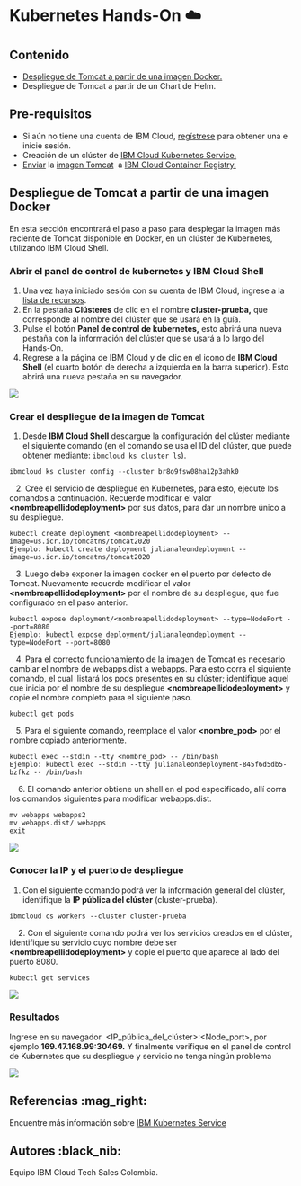 # Kubernetes Hands-On ☁️

## Contenido

*   [Despliegue de Tomcat a partir de una imagen Docker.](#despliegue-de-tomcat-a-partir-de-una-imagen-docker)
*   Despliegue de Tomcat a partir de un Chart de Helm.

## Pre-requisitos

*   Si aún no tiene una cuenta de IBM Cloud, [regístrese](https://cloud.ibm.com/registration) para obtener una e inicie sesión.
*   Creación de un clúster de [IBM Cloud Kubernetes Service.](https://cloud.ibm.com/docs/containers?topic=containers-getting-started#clusters_gs)
*   [Enviar](https://docs.docker.com/engine/reference/commandline/push/) la [imagen Tomcat](https://hub.docker.com/_/tomcat)  a [IBM Cloud Container Registry.](https://cloud.ibm.com/docs/container-registry-cli-plugin?topic=container-registry-cli-plugin-containerregcli#bx_cr_image_list)

## Despliegue de Tomcat a partir de una imagen Docker 

En esta sección encontrará el paso a paso para desplegar la imagen más reciente de Tomcat disponible en Docker, en un clúster de Kubernetes, utilizando IBM Cloud Shell.

### **Abrir el panel de control de kubernetes** y **IBM Cloud Shell**

1.  Una vez haya iniciado sesión con su cuenta de IBM Cloud, ingrese a la [lista de recursos](https://cloud.ibm.com/resources).
2.  En la pestaña **Clústeres** de clic en el nombre **cluster-prueba,** que corresponde al nombre del clúster que se usará en la guía.
3.  Pulse el botón **Panel de control de kubernetes,** esto abrirá una nueva pestaña con la información del clúster que se usará a lo largo del Hands-On.
4.  Regrese a la página de IBM Cloud y de clic en el icono de **IBM Cloud Shell** (el cuarto botón de derecha a izquierda en la barra superior). Esto abrirá una nueva pestaña en su navegador.

![](https://user-images.githubusercontent.com/60897075/93118767-6348fe00-f686-11ea-935b-d632e7cacdc4.gif)

### Crear el despliegue de la imagen de Tomcat

1.  Desde **IBM Cloud Shell** descargue la configuración del clúster mediante el siguiente comando (en el comando se usa el ID del clúster, que puede obtener mediante: `ibmcloud ks cluster ls`).

```
ibmcloud ks cluster config --cluster br8o9fsw08ha12p3ahk0
```

   2. Cree el servicio de despliegue en Kubernetes, para esto, ejecute los comandos a continuación. Recuerde modificar el valor **\<nombreapellidodeployment>** por sus datos, para dar un nombre único a su despliegue.

```
kubectl create deployment <nombreapellidodeployment> --image=us.icr.io/tomcatns/tomcat2020
Ejemplo: kubectl create deployment julianaleondeployment --image=us.icr.io/tomcatns/tomcat2020
```

   3. Luego debe exponer la imagen docker en el puerto por defecto de Tomcat. Nuevamente recuerde modificar el valor **\<nombreapellidodeployment>** por el nombre de su despliegue, que fue configurado en el paso anterior.

```
kubectl expose deployment/<nombreapellidodeployment> --type=NodePort --port=8080
Ejemplo: kubectl expose deployment/julianaleondeployment --type=NodePort --port=8080
```

   4. Para el correcto funcionamiento de la imagen de Tomcat es necesario cambiar el nombre de webapps.dist a webapps. Para esto corra el siguiente comando, el cual  listará los pods presentes en su clúster; identifique aquel que inicia por el nombre de su despliegue **\<nombreapellidodeployment>** y copie el nombre completo para el siguiente paso.

```
kubectl get pods 
```

   5. Para el siguiente comando, reemplace el valor **\<nombre\_pod>** por el nombre copiado anteriormente.

```
kubectl exec --stdin --tty <nombre_pod> -- /bin/bash
Ejemplo: kubectl exec --stdin --tty julianaleondeployment-845f6d5db5-bzfkz -- /bin/bash
```

    6. El comando anterior obtiene un shell en el pod especificado, allí corra los comandos siguientes para modificar webapps.dist.

```
mv webapps webapps2
mv webapps.dist/ webapps
exit
```

![](https://user-images.githubusercontent.com/60897075/93119599-b53e5380-f687-11ea-9b6c-4623d5f447d8.png)

### Conocer la IP y el puerto de despliegue

1.  Con el siguiente comando podrá ver la información general del clúster, identifique la **IP pública del clúster** (cluster-prueba).

```
ibmcloud cs workers --cluster cluster-prueba
```

    2. Con el siguiente comando podrá ver los servicios creados en el clúster, identifique su servicio cuyo nombre debe ser **\<nombreapellidodeployment>** y copie el puerto que aparece al lado del puerto 8080.

```
kubectl get services
```

![](https://user-images.githubusercontent.com/60897075/93119916-3a296d00-f688-11ea-8594-feed4169e1ee.png)

### **Resultados**

Ingrese en su navegador  \<IP\_pública\_del\_clúster>:\<Node\_port>, por ejemplo **169.47.168.99:30469.** Y finalmente verifique en el panel de control de Kubernetes que su despliegue y servicio no tenga ningún problema

![](https://user-images.githubusercontent.com/60897075/93120026-5af1c280-f688-11ea-90b8-c73e58f3bc99.gif)

## **Referencias** :mag\_right:

Encuentre más información sobre [IBM Kubernetes Service](https://cloud.ibm.com/docs/containers?topic=containers-getting-started) 

## **Autores** :black\_nib:

Equipo IBM Cloud Tech Sales Colombia.
